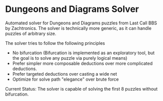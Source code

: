 # Dungeons and Diagrams Solver
Automated solver for Dungeons and Diagrams puzzles from Last Call BBS by Zachtronics.  The solver is technically more generic, as it can handle puzzles of arbitrary size.   

The solver tries to follow the following principles

* No bifurcation  (Bifurcation is implemented as an exploratory tool, but the goal is to solve any puzzle via purely logical means)
* Prefer simpler more composable deductions over more complicated deductions.
* Prefer targeted deductions over casting a wide net
* Optimize for solve path "elegance" over brute force


Current Status:  The solver is capable of solving the first 8 puzzles without bifurcation.  


